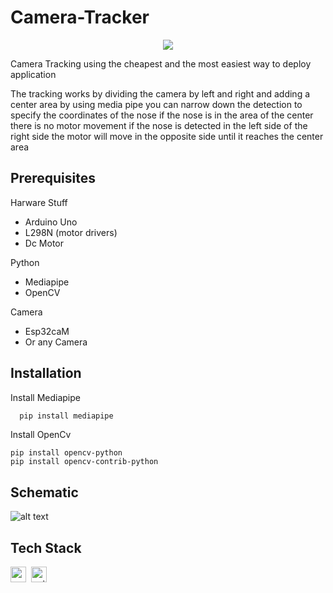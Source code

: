 
# Camera-Tracker
<p align="center">
	<img src="https://img.shields.io/badge/PRs-welcome-brightgreen.svg?style=flat-square"/>
</p>
Camera Tracking using the cheapest and the most easiest way to deploy application


The tracking works by dividing the camera by left and right and adding a center area by
using media pipe you can narrow down the detection to specify the coordinates of the nose
if the nose is in the area of the center there is no motor movement 
if the nose is detected in the left side of the right side 
the motor will move in the opposite side until it reaches the center area



## Prerequisites
Harware Stuff
- Arduino Uno
- L298N (motor drivers)
- Dc Motor

Python
- Mediapipe
- OpenCV

Camera
- Esp32caM
- Or any Camera


## Installation

Install Mediapipe

```bash
  pip install mediapipe
```
Install OpenCv
```
pip install opencv-python
pip install opencv-contrib-python
```
## Schematic
![alt text](https://hackster.imgix.net/uploads/attachments/1160823/power_2_1_Rj5cILE90T.png?auto=compress%2Cformat&w=680&h=510&fit=max)

## Tech Stack
<img src="https://img.shields.io/badge/Arduino-05122A?style=flat&logo=arduino" alt="arduino Badge" height="25">&nbsp;
<img src="https://img.shields.io/badge/Python-05122A?style=flat&logo=python" alt="python Badge" height="25">&nbsp;


